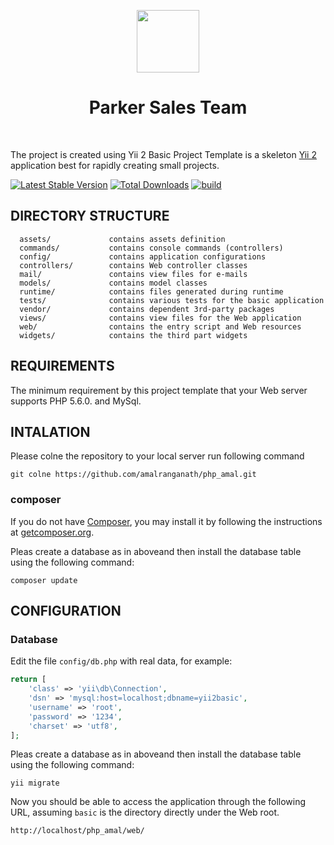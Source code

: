 <p align="center">
    <a href="https://github.com/yiisoft" target="_blank">
        <img src="https://avatars0.githubusercontent.com/u/993323" height="100px">
    </a>
    <h1 align="center">Parker Sales Team</h1>
    <br>
</p>

The project is created using Yii 2 Basic Project Template is a skeleton [Yii 2](http://www.yiiframework.com/) application best for
rapidly creating small projects.

[![Latest Stable Version](https://img.shields.io/packagist/v/yiisoft/yii2-app-basic.svg)](https://packagist.org/packages/yiisoft/yii2-app-basic)
[![Total Downloads](https://img.shields.io/packagist/dt/yiisoft/yii2-app-basic.svg)](https://packagist.org/packages/yiisoft/yii2-app-basic)
[![build](https://github.com/yiisoft/yii2-app-basic/workflows/build/badge.svg)](https://github.com/yiisoft/yii2-app-basic/actions?query=workflow%3Abuild)

DIRECTORY STRUCTURE
-------------------

      assets/             contains assets definition
      commands/           contains console commands (controllers)
      config/             contains application configurations
      controllers/        contains Web controller classes
      mail/               contains view files for e-mails
      models/             contains model classes
      runtime/            contains files generated during runtime
      tests/              contains various tests for the basic application
      vendor/             contains dependent 3rd-party packages
      views/              contains view files for the Web application
      web/                contains the entry script and Web resources
      widgets/            contains the third part widgets



REQUIREMENTS
------------

The minimum requirement by this project template that your Web server supports PHP 5.6.0. and MySql.


INTALATION
------------

Please colne the repository to your local server run following command 

~~~
git colne https://github.com/amalranganath/php_amal.git
~~~


### composer

If you do not have [Composer](http://getcomposer.org/), you may install it by following the instructions
at [getcomposer.org](http://getcomposer.org/doc/00-intro.md#installation-nix).

Pleas create a database as in aboveand then install the database table using the following command:

~~~
composer update
~~~


CONFIGURATION
-------------

### Database

Edit the file `config/db.php` with real data, for example:

```php
return [
    'class' => 'yii\db\Connection',
    'dsn' => 'mysql:host=localhost;dbname=yii2basic',
    'username' => 'root',
    'password' => '1234',
    'charset' => 'utf8',
];
```

Pleas create a database as in aboveand then install the database table using the following command:

~~~
yii migrate
~~~

Now you should be able to access the application through the following URL, assuming `basic` is the directory
directly under the Web root.

~~~
http://localhost/php_amal/web/
~~~

